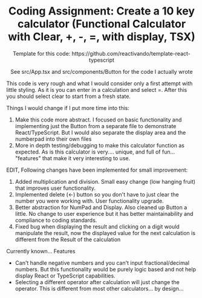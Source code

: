 <h1 align="center">
    Coding Assignment: Create a 10 key calculator (Functional Calculator with Clear, +, -, =, with display, TSX)
</h1>

<p align="center">
  Template for this code: https://github.com/reactivando/template-react-typescript
</p>

<p align="center">
  See src/App.tsx and src/components/Button for the code I actually wrote
</p>


This code is very rough and what I would consider only a first attempt with little styling. As it is you can enter in a calculation and select =. After this you should select clear to start from a fresh state.
<p>
Things I would change if I put more time into this:
</p>
<ol>
<li>Make this code more abstract. I focused on basic functionality and implementing just the Button from a separate file to demonstrate React/TypeScript. But I would also separate the display area and the numberpad into their own files</li>
<li>More in depth testing/debugging to make this calculator function as expected. As is this calculator is very.... unique, and full of fun... "features" that make it very interesting to use. </li>
</ol>


EDIT, Following changes have been implemented for small improvement:
<ol>
<li>Added multiplication and division. Small easy change (low hanging fruit) that improves user functionality.</li>
<li>Implemented delete (<-) button so you don't have to just clear the number you were working with. User functionality upgrade.</li>
<li>Better abstraction for NumPad and Display. Also cleaned up Button a little. No change to user experience but it has better maintainability and compliance to coding standards.</li>
<li>Fixed bug when displaying the result and clicking on a digit would manipulate the result, now the displayed value for the next calculation is different from the Result of the calculation</li>
</ol>

Currently known... Features
<ul>
<li>Can't handle negative numbers and you can't input fractional/decimal numbers. But this functionality would be purely logic based and not help display React or TypeScript capabilities.</li>
<li>Selecting a different operator after calculation will just change the operator. This is different from most other calculators... by design...</li>
</ul>